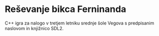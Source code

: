 # Reševanje bikca Ferninanda

C++ igra za nalogo v tretjem letniku srednje šole Vegova s predpisanim naslovom in knjižnico SDL2.